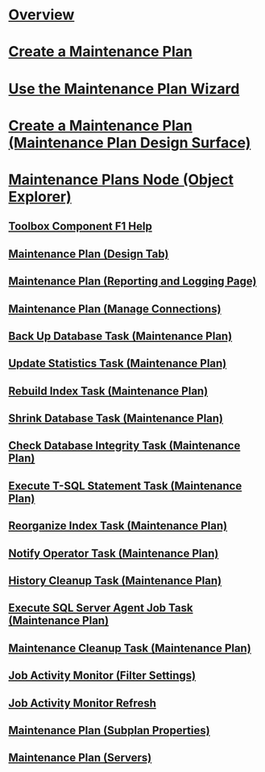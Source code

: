 # [Overview](maintenance-plans.md)  
# [Create a Maintenance Plan](create-a-maintenance-plan.md)  
# [Use the Maintenance Plan Wizard](use-the-maintenance-plan-wizard.md)  
# [Create a Maintenance Plan (Maintenance Plan Design Surface)](create-a-maintenance-plan-maintenance-plan-design-surface.md)  
# [Maintenance Plans Node (Object Explorer)](maintenance-plans-node-object-explorer.md)  
## [Toolbox Component F1 Help](toolbox-component-f1-help.md)  
## [Maintenance Plan (Design Tab)](maintenance-plan-design-tab.md)  
## [Maintenance Plan (Reporting and Logging Page)](maintenance-plan-reporting-and-logging-page.md)  
## [Maintenance Plan (Manage Connections)](maintenance-plan-manage-connections.md)  
## [Back Up Database Task (Maintenance Plan)](options-in-the-back-up-database-task-for-maintenance-plan.md)  
## [Update Statistics Task (Maintenance Plan)](update-statistics-task-maintenance-plan.md)  
## [Rebuild Index Task (Maintenance Plan)](rebuild-index-task-maintenance-plan.md)  
## [Shrink Database Task (Maintenance Plan)](shrink-database-task-maintenance-plan.md)  
## [Check Database Integrity Task (Maintenance Plan)](check-database-integrity-task-maintenance-plan.md)  
## [Execute T-SQL Statement Task (Maintenance Plan)](execute-t-sql-statement-task-maintenance-plan.md)  
## [Reorganize Index Task (Maintenance Plan)](reorganize-index-task-maintenance-plan.md)  
## [Notify Operator Task (Maintenance Plan)](notify-operator-task-maintenance-plan.md)  
## [History Cleanup Task (Maintenance Plan)](history-cleanup-task-maintenance-plan.md)  
## [Execute SQL Server Agent Job Task (Maintenance Plan)](execute-sql-server-agent-job-task-maintenance-plan.md)  
## [Maintenance Cleanup Task (Maintenance Plan)](maintenance-cleanup-task-maintenance-plan.md)  
## [Job Activity Monitor (Filter Settings)](job-activity-monitor-filter-settings.md)  
## [Job Activity Monitor Refresh](job-activity-monitor-refresh.md)  
## [Maintenance Plan (Subplan Properties)](maintenance-plan-subplan-properties.md)  
## [Maintenance Plan (Servers)](maintenance-plan-servers.md)  

